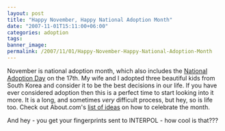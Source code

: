 ```yaml
---
layout: post
title: "Happy November, Happy National Adoption Month"
date: "2007-11-01T15:11:00+06:00"
categories: adoption 
tags: 
banner_image: 
permalink: /2007/11/01/Happy-November-Happy-National-Adoption-Month
---
```


November is national adoption month, which also includes the <a href="http://www.nationaladoptionday.org/2007/index.asp">National Adoption Day</a> on the 17th. My wife and I adopted three beautiful kids from South Korea and consider it to be the best decisions in our life. If you have ever considered adoption then this is a perfect time to start looking into it more. It is a long, and sometimes <i>very</i> difficult process, but hey, so is life too. Check out About.com's <a href="http://adoption.about.com/od/adopting/a/30daycalendar.htm">list of ideas</a> on how to celebrate the month. 

And hey - you get your fingerprints sent to INTERPOL - how cool is that???